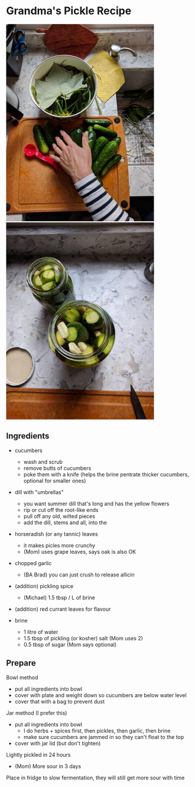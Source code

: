 # Grandma's Pickle Recipe

![in process](https://github.com/mnoukhov/notes/blob/master/pickles/process.jpg) ![done](https://github.com/mnoukhov/notes/blob/master/pickles/done.jpg)

## Ingredients
- cucumbers
    - wash and scrub
    - remove butts of cucumbers
    - poke them with a knife (helps the brine pentrate thicker cucumbers, optional for smaller ones)
- dill with "umbrellas"
    - you want summer dill that's long and has the yellow flowers
    - rip or cut off the root-like ends
    - pull off any old, wilted pieces
    - add the dill, stems and all, into the
- horseradish (or any tannic) leaves
    - it makes picles more crunchy
    - (Mom) uses grape leaves, says oak is also OK
- chopped garlic
    - (BA Brad) you can just crush to release allicin
- (addition) pickling spice
    - (Michael) 1.5 tbsp / L of brine
- (addition) red currant leaves for flavour

- brine
    - 1 litre of water
    - 1.5 tbsp of pickling (or kosher) salt (Mom uses 2)
    - 0.5 tbsp of sugar (Mom says optional)


## Prepare
Bowl method
- put all ingredients into bowl
- cover with plate and weight down so cucumbers are below water level
- cover that with a bag to prevent dust

Jar method (I prefer this)
- put all ingredients into bowl
    - I do herbs + spices first, then pickles, then garlic, then brine
    - make sure cucumbers are jammed in so they can't float to the top
- cover with jar lid (but don't tighten)

Lightly pickled in 24 hours
- (Mom) More sour in 3 days

Place in fridge to slow fermentation, they will still get more sour with time
